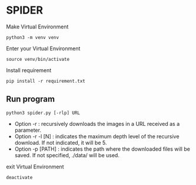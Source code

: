 # SPIDER

Make Virtual Environment
```
python3 -m venv venv
```

Enter your Virtual Environment
```
source venv/bin/activate
```

Install requirement
```
pip install -r requirement.txt
```

## Run program
```
python3 spider.py [-rlp] URL
```
- Option -r : recursively downloads the images in a URL received as a parameter.
- Option -r -l [N] : indicates the maximum depth level of the recursive download.
If not indicated, it will be 5.
- Option -p [PATH] : indicates the path where the downloaded files will be saved.
If not specified, ./data/ will be used.

exit Virtual Environment
```
deactivate
```